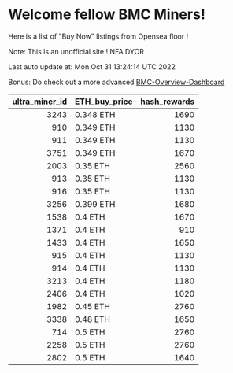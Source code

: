 # Welcome fellow BMC Miners!
Here is a list of "Buy Now" listings from Opensea floor !

Note: This is an unofficial site ! NFA DYOR

Last auto update at: Mon Oct 31 13:24:14 UTC 2022

Bonus: Do check out a more advanced [BMC-Overview-Dashboard](https://dune.com/defifunk/BMC-Overview-Dashboard)


|   ultra_miner_id | ETH_buy_price   |   hash_rewards |
|-----------------:|:----------------|---------------:|
|             3243 | 0.348 ETH       |           1690 |
|              910 | 0.349 ETH       |           1130 |
|              911 | 0.349 ETH       |           1130 |
|             3751 | 0.349 ETH       |           1670 |
|             2003 | 0.35 ETH        |           2560 |
|              913 | 0.35 ETH        |           1130 |
|              916 | 0.35 ETH        |           1130 |
|             3256 | 0.399 ETH       |           1680 |
|             1538 | 0.4 ETH         |           1670 |
|             1371 | 0.4 ETH         |            910 |
|             1433 | 0.4 ETH         |           1650 |
|              915 | 0.4 ETH         |           1130 |
|              914 | 0.4 ETH         |           1130 |
|             3213 | 0.4 ETH         |           1180 |
|             2406 | 0.4 ETH         |           1020 |
|             1982 | 0.45 ETH        |           2760 |
|             3338 | 0.48 ETH        |           1650 |
|              714 | 0.5 ETH         |           2760 |
|             2258 | 0.5 ETH         |           2760 |
|             2802 | 0.5 ETH         |           1640 |